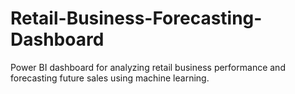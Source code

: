 # Retail-Business-Forecasting-Dashboard
Power BI dashboard for analyzing retail business performance and forecasting future sales using machine learning.
